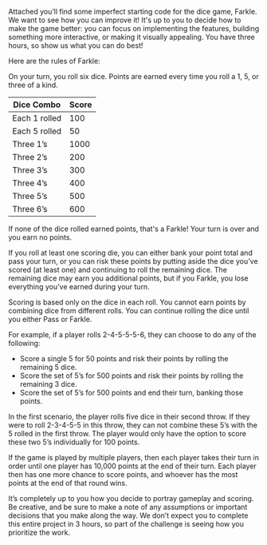 Attached you’ll find some imperfect starting code for the dice game, Farkle. We want to see how you can improve it! It's up to you to decide how to make the game better: you can focus on implementing the features, building something more interactive, or making it visually appealing. You have three hours, so show us what you can do best! 
 
Here are the rules of Farkle:
 
On your turn, you roll six dice. Points are earned every time you roll a 1, 5, or three of a kind. 

| Dice Combo    | Score     |
| ------------- | --------- |
| Each 1 rolled |	100     | 
| Each 5 rolled |	50      | 
| Three 1’s     |	1000    | 
| Three 2’s     |	200     | 
| Three 3’s     |	300     | 
| Three 4’s     |	400     | 
| Three 5’s     |	500     | 
| Three 6’s     |	600     | 

If none of the dice rolled earned points, that's a Farkle! Your turn is over and you earn no points.

If you roll at least one scoring die, you can either bank your point total and pass your turn, or you can risk these points by putting aside the dice you’ve scored (at least one) and continuing to roll the remaining dice. The remaining dice may earn you additional points, but if you Farkle, you lose everything you’ve earned during your turn. 

Scoring is based only on the dice in each roll. You cannot earn points by combining dice from different rolls. You can continue rolling the dice until you either Pass or Farkle. 

For example, if a player rolls 2-4-5-5-5-6, they can choose to do any of the following:

-	Score a single 5 for 50 points and risk their points by rolling the remaining 5 dice.
-	Score the set of 5’s for 500 points and risk their points by rolling the remaining 3 dice.
-	Score the set of 5’s for 500 points and end their turn, banking those points.

In the first scenario, the player rolls five dice in their second throw. If they were to roll 2-3-4-5-5 in this throw, they can not combine these 5’s with the 5 rolled in the first throw. The player would only have the option to score these two 5’s individually for 100 points.

If the game is played by multiple players, then each player takes their turn in order until one player has 10,000 points at the end of their turn. Each player then has one more chance to score points, and whoever has the most points at the end of that round wins.

It’s completely up to you how you decide to portray gameplay and scoring. Be creative, and be sure to make a note of any assumptions or important decisions that you make along the way. We don’t expect you to complete this entire project in 3 hours, so part of the challenge is seeing how you prioritize the work.
